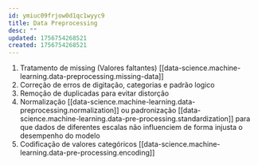```yaml
---
id: ymiuc09frjow0d1qc1wyyc9
title: Data Preprocessing
desc: ""
updated: 1756754268521
created: 1756754268521
---
```


1. Tratamento de missing (Valores faltantes) [[data-science.machine-learning.data-preprocessing.missing-data]]
2. Correção de erros de digitação, categorias e padrão logico
3. Remoção de duplicadas para evitar distorção
4. Normalização [[data-science.machine-learning.data-preprocessing.normalization]] ou padronização [[data-science.machine-learning.data-pre-processing.standardization]] para que dados de diferentes escalas não influenciem de forma injusta o desempenho do modelo
5. Codificação de valores categóricos [[data-science.machine-learning.data-pre-processing.encoding]]
